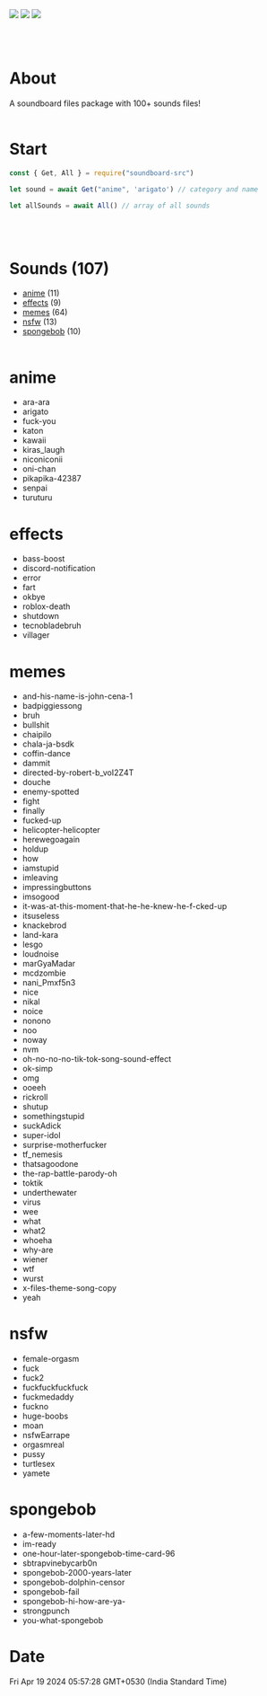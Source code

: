  <img src="https://img.shields.io/npm/dt/soundboard-src?style=for-the-badge">
  <img src="https://img.shields.io/npm/v/soundboard-src?style=for-the-badge">
  <a href="https://discord.com/invite/zMpN575jyD"> <img src="https://img.shields.io/badge/Server-Invite-brightgreen" href="">
  </a>
  
<br /><br />

# About
A soundboard files package with 100+ sounds files!
<br /><br />

# Start
```js
const { Get, All } = require("soundboard-src")

let sound = await Get("anime", 'arigato') // category and name

let allSounds = await All() // array of all sounds
```
<br /><br />
# Sounds (107)
+ [anime](#anime) (11)
+ [effects](#effects) (9)
+ [memes](#memes) (64)
+ [nsfw](#nsfw) (13)
+ [spongebob](#spongebob) (10)
<br /><br />
# anime
+ ara-ara
+ arigato
+ fuck-you
+ katon
+ kawaii
+ kiras_laugh
+ niconiconii
+ oni-chan
+ pikapika-42387
+ senpai
+ turuturu
# effects
+ bass-boost
+ discord-notification
+ error
+ fart
+ okbye
+ roblox-death
+ shutdown
+ tecnobladebruh
+ villager
# memes
+ and-his-name-is-john-cena-1
+ badpiggiessong
+ bruh
+ bullshit
+ chaipilo
+ chala-ja-bsdk
+ coffin-dance
+ dammit
+ directed-by-robert-b_voI2Z4T
+ douche
+ enemy-spotted
+ fight
+ finally
+ fucked-up
+ helicopter-helicopter
+ herewegoagain
+ holdup
+ how
+ iamstupid
+ imleaving
+ impressingbuttons
+ imsogood
+ it-was-at-this-moment-that-he-he-knew-he-f-cked-up
+ itsuseless
+ knackebrod
+ land-kara
+ lesgo
+ loudnoise
+ marGyaMadar
+ mcdzombie
+ nani_Pmxf5n3
+ nice
+ nikal
+ noice
+ nonono
+ noo
+ noway
+ nvm
+ oh-no-no-no-tik-tok-song-sound-effect
+ ok-simp
+ omg
+ ooeeh
+ rickroll
+ shutup
+ somethingstupid
+ suckAdick
+ super-idol
+ surprise-motherfucker
+ tf_nemesis
+ thatsagoodone
+ the-rap-battle-parody-oh
+ toktik
+ underthewater
+ virus
+ wee
+ what
+ what2
+ whoeha
+ why-are
+ wiener
+ wtf
+ wurst
+ x-files-theme-song-copy
+ yeah
# nsfw
+ female-orgasm
+ fuck
+ fuck2
+ fuckfuckfuckfuck
+ fuckmedaddy
+ fuckno
+ huge-boobs
+ moan
+ nsfwEarrape
+ orgasmreal
+ pussy
+ turtlesex
+ yamete
# spongebob
+ a-few-moments-later-hd
+ im-ready
+ one-hour-later-spongebob-time-card-96
+ sbtrapvinebycarb0n
+ spongebob-2000-years-later
+ spongebob-dolphin-censor
+ spongebob-fail
+ spongebob-hi-how-are-ya-
+ strongpunch
+ you-what-spongebob

# Date 
Fri Apr 19 2024 05:57:28 GMT+0530 (India Standard Time)